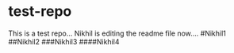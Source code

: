# test-repo
This is a test repo...
Nikhil is editing the readme file now....
#Nikhil1
##Nikhil2
###Nikhil3
####Nikhil4
